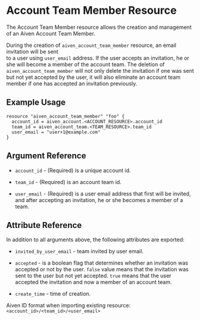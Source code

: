 # Account Team Member Resource

The Account Team Member resource allows the creation and management of an Aiven Account Team Member.

During the creation of `aiven_account_team_member` resource, an email invitation will be sent  
to a user using `user_email` address. If the user accepts an invitation, he or she will become 
a member of the account team. The deletion of `aiven_account_team_member` will not only 
delete the invitation if one was sent but not yet accepted by the user, it will also 
eliminate an account team member if one has accepted an invitation previously.

## Example Usage

```hcl
resource "aiven_account_team_member" "foo" {
  account_id = aiven_account.<ACCOUNT_RESOURCE>.account_id
  team_id = aiven_account_team.<TEAM_RESOURCE>.team_id
  user_email = "user+1@example.com"
}
```

## Argument Reference

* `account_id` - (Required) is a unique account id.

* `team_id` - (Required) is an account team id.

* `user_email` - (Required) is a user email address that first will be invited, and after accepting an invitation,
he or she becomes a member of a team.

## Attribute Reference

In addition to all arguments above, the following attributes are exported:

* `invited_by_user_email` - team invited by user email.

* `accepted` - is a boolean flag that determines whether an invitation was accepted or not by the user. 
`false` value means that the invitation was sent to the user but not yet accepted. 
`true` means that the user accepted the invitation and now a member of an account team.
 
* `create_time` - time of creation.

Aiven ID format when importing existing resource: `<account_id>/<team_id>/<user_email>`
